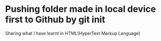 # Pushing folder made in local device first to Github by git init
 Sharing what I have learnt in HTML(HyperText Markup Language)

